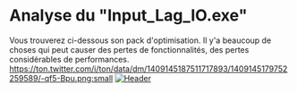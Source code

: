 # Analyse du "Input_Lag_IO.exe"
Vous trouverez ci-dessous son pack d'optimisation. Il y'a beaucoup de choses qui peut causer des pertes de fonctionnalités, des pertes considérables de performances.
https://ton.twitter.com/i/ton/data/dm/1409145187511717893/1409145179752259589/-qf5-Bpu.png:small
[![Header](https://ton.twitter.com/i/ton/data/dm/1409145187511717893/1409145179752259589/-qf5-Bpu.png:small "Header")](https://ton.twitter.com/i/ton/data/dm/1409145187511717893/1409145179752259589/-qf5-Bpu.png:small)
